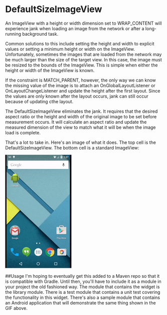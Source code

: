 # DefaultSizeImageView

An ImageView with a height or width dimension set to WRAP_CONTENT will experience jank when loading an image from the network or after a long-running background task.

Common solutions to this include setting the height and width to explicit values or setting a minimum height or width on the ImageView. Unfortunately, sometimes the images that are loaded from the network may be much larger than the size of the target view. In this case, the image must be resized to the bounds of the ImageView. This is simple when either the height or width of the ImageView is known.

If the constraint is MATCH_PARENT, however, the only way we can know the missing value of the image is to attach an OnGlobalLayoutListener or OnLayoutChangeListener and update the height after the first layout. Since the values are only known after the layout occurs, jank can still occur because of updating cthe layout.

The DefaultSizeImageView eliminates the jank. It requires that the desired aspect ratio or the height and width of the original image to be set before measurement occurs. It will calculate an aspect ratio and update the measured dimension of the view to match what it will be when the image load is complete.

That's a lot to take in. Here's an image of what it does. The top cell is the DefaultSizeImageView. The bottom cell is a standard ImageView:

![alt text](loading.gif?raw=true  "Demonstration Image")

##Usage
I'm hoping to eventually get this added to a Maven repo so that it is compatible with Gradle. Until then, you'll have to include it as a module in your project the old fashioned way. The module that contains the widget is the library module. There is a test module that contains a unit test covering the functionality in this widget. There's also a sample module that contains an Android application that will demonstrate the same thing shown in the GIF above.
